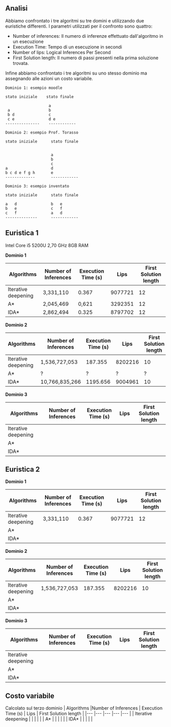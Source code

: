 ## Analisi
Abbiamo confrontato i tre algoritmi su tre domini e utilizzando due euristiche differenti.
I parametri utilizzati per il confronto sono quattro:

* Number of  inferences: Il numero di inferenze effettuato dall'algoritmo in un esecuzione
* Execution Time: Tempo di un esecuzione in secondi
* Number of lips: Logical Inferences Per Second
* First Solution length: Il numero di passi presenti nella prima soluzione trovata.

Infine abbiamo confrontato i tre algoritmi su uno stesso dominio ma assegnando alle azioni un costo variabile.

```
Dominio 1: esempio moodle

stato iniziale    stato finale

                   a
 a                 b
 b d               c
 c e               d e
---------------    ------------
```
```
Dominio 2: esempio Prof. Torasso

stato iniziale      stato finale

                       
                    a
                    b
                    c
a                   d
b c d e f g h       e
-------------       ------------
```
```
Dominio 3: esempio inventato

stato iniziale      stato finale

a   d               b   e
b   e               c   f   
c   f               a   d
--------------      ------------
```
## Euristica 1
Intel Core i5 5200U 2,70 GHz 8GB RAM

**Dominio 1**

| Algorithms           |Number of Inferences  | Execution Time (s)  | Lips                    | First Solution length |
|---                   |---                   |---                  |---                      |---                    |
| Iterative deepening  |3,331,110             |0.367                |9077721                  |12                     |
| A*                   |2,045,469             |0,621                |3292351                  |12                     |
| IDA*                 |2,862,494             |0.325                |8797702                  |12                     |

**Dominio 2**

| Algorithms           |Number of Inferences  | Execution Time (s)  | Lips          | First Solution length |
|---                   |---                   |---                  |---            |---                    |
| Iterative deepening  |1,536,727,053         |187.355              |8202216        |10                     |
| A*                   |?                     |?                    |?              |?                      |
| IDA*                 |10,766,835,266        |1195.656             |9004961        |10                     |

**Dominio 3**

| Algorithms           |Number of Inferences  | Execution Time (s)  | Lips                    | First Solution length |
|---                   |---                   |---                  |---                      |---                    |
| Iterative deepening  |                      |                     |                         |                       |
| A*                   |           |              |                 |                     |
| IDA*                 |         |              |                 |                     |

## Euristica 2

**Dominio 1**

| Algorithms           |Number of Inferences  | Execution Time (s)  | Lips                    | First Solution length |
|---                   |---                   |---                  |---                      |---                    |
| Iterative deepening  |3,331,110             |0.367                |9077721                  |12                     |
| A*                   |             |                |                 |                     |
| IDA*                 |             |                |                  |                    |

**Dominio 2**

| Algorithms           |Number of Inferences  | Execution Time (s)  | Lips          | First Solution length |
|---                   |---                   |---                  |---                      |---                    |
| Iterative deepening  |1,536,727,053         |187.355              |8202216        |10                     |
| A*                   |             |               |                  |                    |
| IDA*                 |            |                |                  |                     |

**Dominio 3**

| Algorithms           |Number of Inferences  | Execution Time (s)  | Lips          | First Solution length |
|---                   |---                   |---                  |---                      |---                    |
| Iterative deepening  |                      |                     |                         |                       |
| A*                   |            |                |                  |                     |
| IDA*                 |            |                |                  |                    |

## Costo variabile

Calcolato sul terzo dominio
| Algorithms           |Number of Inferences  | Execution Time (s)  | Lips          | First Solution length |
|---                   |---                   |---                  |---                      |---                    |
| Iterative deepening  |                      |                     |                         |                       |
| A*                   |             |                |                 |                     |
| IDA*                 |             |                |                 |                    |